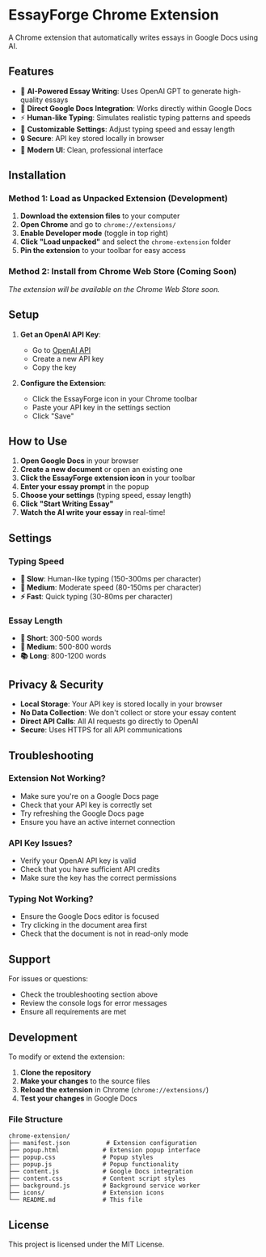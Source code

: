# EssayForge Chrome Extension

A Chrome extension that automatically writes essays in Google Docs using AI.

## Features

- 🤖 **AI-Powered Essay Writing**: Uses OpenAI GPT to generate high-quality essays
- 📝 **Direct Google Docs Integration**: Works directly within Google Docs
- ⚡ **Human-like Typing**: Simulates realistic typing patterns and speeds
- 🎯 **Customizable Settings**: Adjust typing speed and essay length
- 🔒 **Secure**: API key stored locally in browser
- 📱 **Modern UI**: Clean, professional interface

## Installation

### Method 1: Load as Unpacked Extension (Development)

1. **Download the extension files** to your computer
2. **Open Chrome** and go to `chrome://extensions/`
3. **Enable Developer mode** (toggle in top right)
4. **Click "Load unpacked"** and select the `chrome-extension` folder
5. **Pin the extension** to your toolbar for easy access

### Method 2: Install from Chrome Web Store (Coming Soon)

*The extension will be available on the Chrome Web Store soon.*

## Setup

1. **Get an OpenAI API Key**:
   - Go to [OpenAI API](https://platform.openai.com/api-keys)
   - Create a new API key
   - Copy the key

2. **Configure the Extension**:
   - Click the EssayForge icon in your Chrome toolbar
   - Paste your API key in the settings section
   - Click "Save"

## How to Use

1. **Open Google Docs** in your browser
2. **Create a new document** or open an existing one
3. **Click the EssayForge extension icon** in your toolbar
4. **Enter your essay prompt** in the popup
5. **Choose your settings** (typing speed, essay length)
6. **Click "Start Writing Essay"**
7. **Watch the AI write your essay** in real-time!

## Settings

### Typing Speed
- **🐌 Slow**: Human-like typing (150-300ms per character)
- **🚀 Medium**: Moderate speed (80-150ms per character)
- **⚡ Fast**: Quick typing (30-80ms per character)

### Essay Length
- **📄 Short**: 300-500 words
- **📝 Medium**: 500-800 words
- **📚 Long**: 800-1200 words

## Privacy & Security

- **Local Storage**: Your API key is stored locally in your browser
- **No Data Collection**: We don't collect or store your essay content
- **Direct API Calls**: All AI requests go directly to OpenAI
- **Secure**: Uses HTTPS for all API communications

## Troubleshooting

### Extension Not Working?
- Make sure you're on a Google Docs page
- Check that your API key is correctly set
- Try refreshing the Google Docs page
- Ensure you have an active internet connection

### API Key Issues?
- Verify your OpenAI API key is valid
- Check that you have sufficient API credits
- Make sure the key has the correct permissions

### Typing Not Working?
- Ensure the Google Docs editor is focused
- Try clicking in the document area first
- Check that the document is not in read-only mode

## Support

For issues or questions:
- Check the troubleshooting section above
- Review the console logs for error messages
- Ensure all requirements are met

## Development

To modify or extend the extension:

1. **Clone the repository**
2. **Make your changes** to the source files
3. **Reload the extension** in Chrome (`chrome://extensions/`)
4. **Test your changes** in Google Docs

### File Structure
```
chrome-extension/
├── manifest.json          # Extension configuration
├── popup.html            # Extension popup interface
├── popup.css             # Popup styles
├── popup.js              # Popup functionality
├── content.js            # Google Docs integration
├── content.css           # Content script styles
├── background.js         # Background service worker
├── icons/                # Extension icons
└── README.md             # This file
```

## License

This project is licensed under the MIT License.
